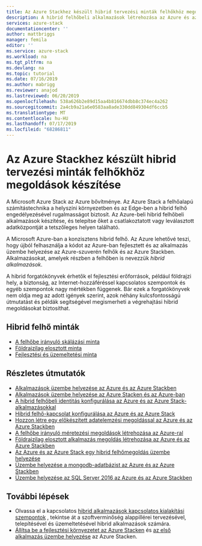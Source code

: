 ```yaml
---
title: Az Azure Stackhez készült hibrid tervezési minták felhőkhöz megoldások készítése |} A Microsoft Docs
description: A hibrid felhőbeli alkalmazások létrehozása az Azure és az Azure Stack
services: azure-stack
documentationcenter: ''
author: mattbriggs
manager: femila
editor: ''
ms.service: azure-stack
ms.workload: na
ms.tgt_pltfrm: na
ms.devlang: na
ms.topic: tutorial
ms.date: 07/16/2019
ms.author: mabrigg
ms.reviewer: anajod
ms.lastreviewed: 06/20/2019
ms.openlocfilehash: 538a626b2e89d15aa4b816674dbb8c374ec4a262
ms.sourcegitcommit: 2a4cb9a21a6e0583aa8ade330dd849304df6ccb5
ms.translationtype: MT
ms.contentlocale: hu-HU
ms.lasthandoff: 07/17/2019
ms.locfileid: "68286811"
---
```

#  <a name="build-solutions-hybrid-cloud-design-patterns-for-azure-stack"></a>Az Azure Stackhez készült hibrid tervezési minták felhőkhöz megoldások készítése

A Microsoft Azure Stack az Azure bővítménye. Az Azure Stack a felhőalapú számítástechnika a helyszíni környezetben és az Edge-ben a hibrid felhő engedélyezésével rugalmasságot biztosít. Az Azure-beli hibrid felhőbeli alkalmazások készítése, és telepítse őket a csatlakoztatott vagy leválasztott adatközpontját a tetszőleges helyen található.

A Microsoft Azure-ban a konzisztens hibrid felhő. Az Azure lehetővé teszi, hogy újból felhasználja a kódot az Azure-ban fejlesztett és az alkalmazás üzembe helyezése az Azure-szuverén felhők és az Azure Stackben. Alkalmazásokat, amelyek részben a felhőben is nevezzük *hibrid alkalmazások*.

A hibrid forgatókönyvek érhetők el fejlesztési erőforrások, például földrajzi hely, a biztonság, az Internet-hozzáféréssel kapcsolatos szempontok és egyéb szempontok nagy mértékben függenek. Bár ezek a forgatókönyvek nem oldja meg az adott igények szerint, azok néhány kulcsfontosságú útmutatást és példák segítségével megismerheti a végrehajtási hibrid megoldásokat biztosíthat.

## <a name="hybrid-cloud-patterns"></a>Hibrid felhő minták

- [A felhőbe irányuló skálázási minta](azure-stack-edge-pattern-cross-cloud-scaling.md)
- [Földrajzilag elosztott minta](azure-stack-edge-pattern-geo-distribution.md)
- [Fejlesztési és üzemeltetési minta](azure-stack-edge-pattern-hybrid-ci-cd.md)

## <a name="step-by-step-tutorials"></a>Részletes útmutatók

- [Alkalmazások üzembe helyezése az Azure és az Azure Stackben](azure-stack-solution-pipeline.md)
- [Alkalmazások üzembe helyezése az Azure Stacken és az Azure-ban](azure-stack-solution-hybrid-identity.md)
- [A hibrid felhőbeli identitás konfigurálása az Azure és az Azure Stack-alkalmazásokkal](azure-stack-solution-hybrid-connectivity.md)
- [Hibrid felhő-kapcsolat konfigurálása az Azure és az Azure Stack](azure-stack-solution-staged-data-analytics.md)
- [Hozzon létre egy előkészített adatelemzési megoldással az Azure és az Azure Stackben](azure-stack-solution-staged-data.md)
- [A felhőbe irányuló méretezési megoldások létrehozása az Azure-ral](azure-stack-solution-cloud-burst.md)
- [Földrajzilag elosztott alkalmazás megoldás létrehozása az Azure és az Azure Stackben](azure-stack-solution-geo-distributed.md)
- [Az Azure és az Azure Stack egy hibrid felhőmegoldás üzembe helyezése](azure-stack-solution-hybrid-cloud.md)
- [Üzembe helyezése a mongodb-adatbázist az Azure és az Azure Stackben](azure-stack-solution-mongodb-ha.md)
- [Üzembe helyezése az SQL Server 2016 az Azure és az Azure Stackben](azure-stack-solution-sql-ha.md)


## <a name="next-steps"></a>További lépések

- Olvassa el a kapcsolatos [hibrid alkalmazások kapcsolatos kialakítási szempontok](azure-stack-edge-pattern-overview.md) , tekintse át a szoftverminőség alappillérei tervezésével, telepítésével és üzemeltetésével hibrid alkalmazások számára.
- [Állítsa be a fejlesztési környezetet az Azure Stacken](azure-stack-dev-start.md) és [az első alkalmazás üzembe helyezése](azure-stack-dev-start-deploy-app.md) az Azure Stacken.
